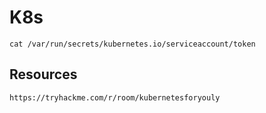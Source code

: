 # K8s




    cat /var/run/secrets/kubernetes.io/serviceaccount/token




## Resources

    https://tryhackme.com/r/room/kubernetesforyouly